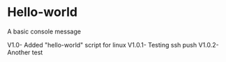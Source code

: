 Hello-world
===========

A basic console message

V1.0-	Added "hello-world" script for linux
V1.0.1-	Testing ssh push
V1.0.2-	Another test
